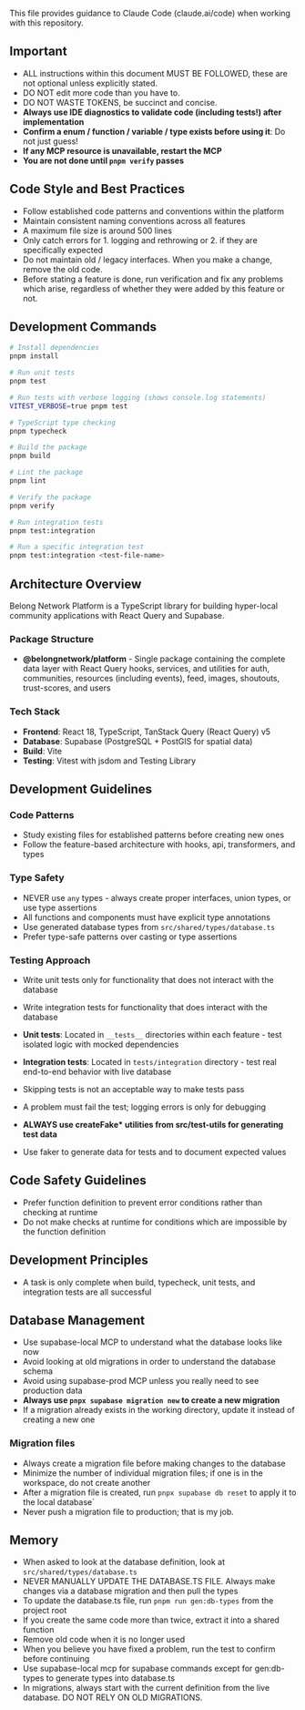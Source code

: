 This file provides guidance to Claude Code (claude.ai/code) when working with this repository.

## Important

- ALL instructions within this document MUST BE FOLLOWED, these are not optional unless explicitly stated.
- DO NOT edit more code than you have to.
- DO NOT WASTE TOKENS, be succinct and concise.
- **Always use IDE diagnostics to validate code (including tests!) after implementation**
- **Confirm a enum / function / variable / type exists before using it**: Do not just guess!
- **If any MCP resource is unavailable, restart the MCP**
- **You are not done until `pnpm verify` passes**

## Code Style and Best Practices

- Follow established code patterns and conventions within the platform
- Maintain consistent naming conventions across all features
- A maximum file size is around 500 lines
- Only catch errors for 1. logging and rethrowing or 2. if they are specifically expected
- Do not maintain old / legacy interfaces. When you make a change, remove the old code.
- Before stating a feature is done, run verification and fix any problems which arise, regardless of whether they were added by this feature or not.

## Development Commands

```bash
# Install dependencies
pnpm install

# Run unit tests
pnpm test

# Run tests with verbose logging (shows console.log statements)
VITEST_VERBOSE=true pnpm test

# TypeScript type checking
pnpm typecheck

# Build the package
pnpm build

# Lint the package
pnpm lint

# Verify the package
pnpm verify

# Run integration tests
pnpm test:integration

# Run a specific integration test
pnpm test:integration <test-file-name>

```

## Architecture Overview

Belong Network Platform is a TypeScript library for building hyper-local community applications with React Query and Supabase.

### Package Structure

- **@belongnetwork/platform** - Single package containing the complete data layer with React Query hooks, services, and utilities for auth, communities, resources (including events), feed, images, shoutouts, trust-scores, and users

### Tech Stack

- **Frontend**: React 18, TypeScript, TanStack Query (React Query) v5
- **Database**: Supabase (PostgreSQL + PostGIS for spatial data)
- **Build**: Vite
- **Testing**: Vitest with jsdom and Testing Library

## Development Guidelines

### Code Patterns

- Study existing files for established patterns before creating new ones
- Follow the feature-based architecture with hooks, api, transformers, and types

### Type Safety

- NEVER use `any` types - always create proper interfaces, union types, or use type assertions
- All functions and components must have explicit type annotations
- Use generated database types from `src/shared/types/database.ts`
- Prefer type-safe patterns over casting or type assertions

### Testing Approach

- Write unit tests only for functionality that does not interact with the database
- Write integration tests for functionality that does interact with the database

- **Unit tests**: Located in `__tests__` directories within each feature - test isolated logic with mocked dependencies
- **Integration tests**: Located in `tests/integration` directory - test real end-to-end behavior with live database
- Skipping tests is not an acceptable way to make tests pass
- A problem must fail the test; logging errors is only for debugging
- **ALWAYS use createFake\* utilities from src/test-utils for generating test data**
- Use faker to generate data for tests and to document expected values

## Code Safety Guidelines

- Prefer function definition to prevent error conditions rather than checking at runtime
- Do not make checks at runtime for conditions which are impossible by the function definition

## Development Principles

- A task is only complete when build, typecheck, unit tests, and integration tests are all successful

## Database Management

- Use supabase-local MCP to understand what the database looks like now
- Avoid looking at old migrations in order to understand the database schema
- Avoid using supabase-prod MCP unless you really need to see production data
- **Always use `pnpx supabase migration new` to create a new migration**
- If a migration already exists in the working directory, update it instead of creating a new one

### Migration files

- Always create a migration file before making changes to the database
- Minimize the number of individual migration files; if one is in the workspace, do not create another
- After a migration file is created, run `pnpx supabase db reset` to apply it to the local database`
- Never push a migration file to production; that is my job.

## Memory

- When asked to look at the database definition, look at `src/shared/types/database.ts`
- NEVER MANUALLY UPDATE THE DATABASE.TS FILE. Always make changes via a database migration and then pull the types
- To update the database.ts file, run `pnpm run gen:db-types` from the project root
- If you create the same code more than twice, extract it into a shared function
- Remove old code when it is no longer used
- When you believe you have fixed a problem, run the test to confirm before continuing
- Use supabase-local mcp for supabase commands except for gen:db-types to generate types into database.ts
- In migrations, always start with the current definition from the live database. DO NOT RELY ON OLD MIGRATIONS.